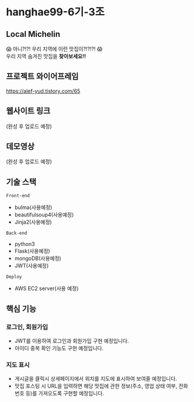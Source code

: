 # hanghae99-6기-3조

## Local Michelin
😱 아니?!?! 우리 지역에 이런 맛집이?!?!?! 😱  
우리 지역 숨겨진 맛집을 **찾아보세요!!**

## 프로젝트 와이어프레임
https://alef-yud.tistory.com/65

## 웹사이트 링크
(완성 후 업로드 예정)

## 데모영상
(완성 후 업로드 예정)

## 기술 스택
`Front-end`
- bulma(사용예정)
- beautifulsoup4(사용예정)
- Jinja2(사용예정)

`Back-end`
- python3
- Flask(사용예정)
- mongoDB(사용예정)
- JWT(사용예정)

`Deploy`
- AWS EC2 server(사용 예정)

## 핵심 기능
### 로그인, 회원가입
- JWT를 이용하여 로그인과 회원가입 구현 예정입니다.
- 아이디 중복 확인 기능도 구현 예정입니다.
### 지도 표시
- 게시글을 클릭시 상세페이지에서 위치를 지도에 표시하여 보여줄 예정입니다.
- 맛집 포스팅 시 URL을 입력하면 해당 맛집에 관한 정보(주소, 영업 상태 여부, 전화번호 등)를 가져오도록 구현할 예정입니다.





